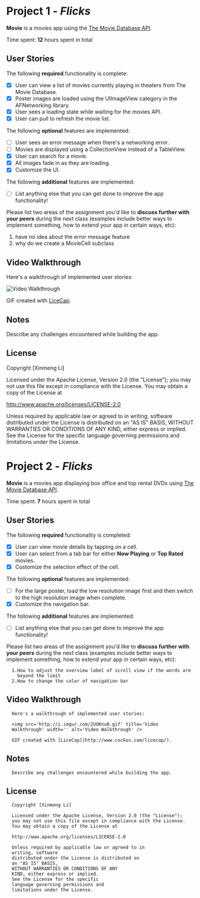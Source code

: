 # Project 1 - *Flicks*

**Movie** is a movies app using the [The Movie Database
API](http://docs.themoviedb.apiary.io/#).

Time spent: **12** hours spent in total

## User Stories

The following **required** functionality is complete:

- [x] User can view a list of movies currently playing in theaters from The
Movie Database.
- [x] Poster images are loaded using the UIImageView category in the
AFNetworking library.
- [x] User sees a loading state while waiting for the movies API.
- [x] User can pull to refresh the movie list.

The following **optional** features are implemented:

- [ ] User sees an error message when there's a networking error.
- [ ] Movies are displayed using a CollectionView instead of a TableView.
- [x] User can search for a movie.
- [x] All images fade in as they are loading.
- [x] Customize the UI.

The following **additional** features are implemented:

- [ ] List anything else that you can get done to improve the app
functionality!

Please list two areas of the assignment you'd like to **discuss further
with your peers** during the next class (examples include better ways to
      implement something, how to extend your app in certain ways, etc):

   1. have no idea about the error message feature
   2. why do we create a MovieCell subclass

## Video Walkthrough 

   Here's a walkthrough of implemented user stories:

   <img src='http://i.imgur.com/hkqoh8T.gif' title='Video
   Walkthrough' width='' alt='Video Walkthrough' />

   GIF created with [LiceCap](http://www.cockos.com/licecap/).

## Notes

   Describe any challenges encountered while building the app.

## License

   Copyright [Xinmeng Li]

   Licensed under the Apache License, Version 2.0 (the "License");
   you may not use this file except in compliance with the License.
   You may obtain a copy of the License at

   http://www.apache.org/licenses/LICENSE-2.0

   Unless required by applicable law or agreed to in
   writing, software
   distributed under the License is distributed on
   an "AS IS" BASIS,
   WITHOUT WARRANTIES OR CONDITIONS OF ANY
   KIND, either express or implied.
   See the License for the specific
   language governing permissions and
   limitations under the License.


# Project 2 - *Flicks*

   **Movie** is a movies app displaying box office and top rental
   DVDs using [The Movie Database API](http://docs.themoviedb.apiary.io/#).

   Time spent: **7** hours spent in total

## User Stories

   The following **required** functionality is completed:

   - [x] User can view movie details by tapping on a cell.
   - [x] User can select from a tab bar for either **Now Playing** or **Top Rated**
   movies.
   - [x] Customize the selection effect of the cell.

   The following **optional** features are implemented:

   - [ ] For the large poster, load the low resolution image first and then
   switch to the high resolution image when complete.
   - [x] Customize the navigation bar.

   The following **additional** features are implemented:

   - [ ] List anything else that you can get done to improve the app
   functionality!

   Please list two areas of the assignment you'd like to **discuss further
   with your peers** during the next class (examples include better ways
         to implement something, how to extend your app in certain ways, etc):

      1.How to adjust the overview label of scroll view if the words are
        beyond the limit
      2.How to change the color of navigation bar 

## Video Walkthrough 

      Here's a walkthrough of implemented user stories:

      <img src='http://i.imgur.com/2UUKnu8.gif' title='Video
      Walkthrough' width='' alt='Video Walkthrough' />

      GIF created with [LiceCap](http://www.cockos.com/licecap/).

## Notes

      Describe any challenges encountered while building the app.

## License

      Copyright [Xinmeng Li]

      Licensed under the Apache License, Version 2.0 (the "License");
      you may not use this file except in compliance with the License.
      You may obtain a copy of the License at

      http://www.apache.org/licenses/LICENSE-2.0

      Unless required by applicable law or agreed to in
      writing, software
      distributed under the License is distributed on
      an "AS IS" BASIS,
      WITHOUT WARRANTIES OR CONDITIONS OF ANY
      KIND, either express or implied.
      See the License for the specific
      language governing permissions and
      limitations under the License.
